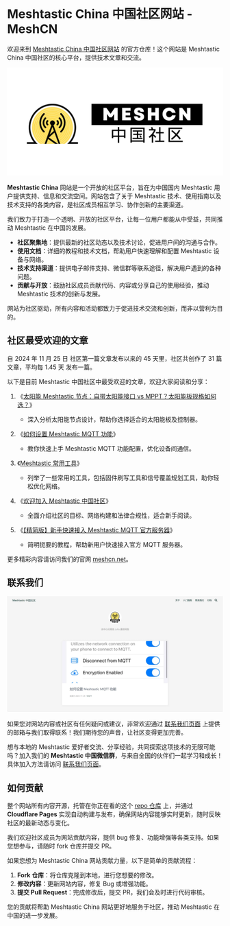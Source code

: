 # Meshtastic China 中国社区网站 - MeshCN

欢迎来到 [Meshtastic China 中国社区网站](https://meshcn.net/) 的官方仓库！这个网站是 Meshtastic China 中国社区的核心平台，提供技术文章和交流。

![](./asset/meshcn-net-banner-logo-landscape.webp)

**Meshtastic China** 网站是一个开放的社区平台，旨在为中国国内 Meshtastic 用户提供支持、信息和交流空间。网站包含了关于 Meshtastic 技术、使用指南以及技术支持的各类内容，是社区成员相互学习、协作创新的主要渠道。

我们致力于打造一个透明、开放的社区平台，让每一位用户都能从中受益，共同推动 Meshtastic 在中国的发展。

- **社区聚集地**：提供最新的社区动态以及技术讨论，促进用户间的沟通与合作。
- **使用文档**：详细的教程和技术文档，帮助用户快速理解和配置 Meshtastic 设备与网络。
- **技术支持渠道**：提供电子邮件支持、微信群等联系途径，解决用户遇到的各种问题。
- **贡献与开放**：鼓励社区成员贡献代码、内容或分享自己的使用经验，推动 Meshtastic 技术的创新与发展。

网站为社区驱动，所有内容和活动都致力于促进技术交流和创新，而非以营利为目的。

## 社区最受欢迎的文章

自 2024 年 11 月 25 日 社区第一篇文章发布以来的 45 天里，社区共创作了 31 篇文章，平均每 1.45 天 发布一篇。

以下是目前 Meshtastic 中国社区中最受欢迎的文章，欢迎大家阅读和分享：

1. 《[太阳能 Meshtastic 节点：自带太阳能接口 vs MPPT？太阳能板规格如何选？](https://meshcn.net/T114-solar-panel-requirement-calculate/)》
   - 深入分析太阳能节点设计，帮助你选择适合的太阳能板及控制器。

2. 《[如何设置 Meshtastic MQTT 功能](https://meshcn.net/how-to-connect-meshtastic-mqtt/)》
   - 教你快速上手 Meshtastic MQTT 功能配置，优化设备间通信。

3. 《[Meshtastic 常用工具](https://meshcn.net/common-tools/)》
   - 列举了一些常用的工具，包括固件刷写工具和信号覆盖规划工具，助你轻松优化网络。

4. 《[欢迎加入 Meshtastic 中国社区](https://meshcn.net/intro-meshtastic-china/)》
   - 全面介绍社区的目标、网络构建和法律合规性，适合新手阅读。

5. 《[【精简版】新手快速接入 Meshtastic MQTT 官方服务器](https://meshcn.net/short-tutorial-mqtt-android/)》
   - 简明扼要的教程，帮助新用户快速接入官方 MQTT 服务器。

更多精彩内容请访问我们的官网 [meshcn.net](https://meshcn.net/)。

## 联系我们

![](./asset/meshcn-net-website-meshtastic-china-screenshot.webp)

如果您对网站内容或社区有任何疑问或建议，非常欢迎通过 [联系我们页面](https://meshcn.net/contact/) 上提供的邮箱与我们取得联系！我们期待您的声音，让社区变得更加完善。

想与本地的 Meshtastic 爱好者交流、分享经验，共同探索这项技术的无限可能吗？加入我们的 **Meshtastic 中国微信群**，与来自全国的伙伴们一起学习和成长！具体加入方法请访问 [联系我们页面](https://meshcn.net/contact/)。

## 如何贡献

整个网站所有内容开源，托管在你正在看的这个 [repo 仓库](https://github.com/chinamesh/meshtastic-china-www) 上，并通过 **Cloudflare Pages** 实现自动构建与发布，确保网站内容能够实时更新，随时反映社区的最新动态与变化。

我们欢迎社区成员为网站贡献内容，提供 bug 修复、功能增强等各类支持。如果您想参与，请随时 fork 仓库并提交 PR。

如果您想为 Meshtastic China 网站贡献力量，以下是简单的贡献流程：

1. **Fork 仓库**：将仓库克隆到本地，进行您想要的修改。
2. **修改内容**：更新网站内容，修复 Bug 或增强功能。
3. **提交 Pull Request**：完成修改后，提交 PR，我们会及时进行代码审核。

您的贡献将帮助 Meshtastic China 网站更好地服务于社区，推动 Meshtastic 在中国的进一步发展。
